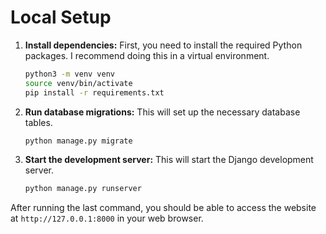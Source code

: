 # Local Setup

1.  **Install dependencies:**
    First, you need to install the required Python packages. I recommend doing this in a virtual environment.

    ```bash
    python3 -m venv venv
    source venv/bin/activate
    pip install -r requirements.txt
    ```

2.  **Run database migrations:**
    This will set up the necessary database tables.

    ```bash
    python manage.py migrate
    ```

3.  **Start the development server:**
    This will start the Django development server.

    ```bash
    python manage.py runserver
    ```

After running the last command, you should be able to access the website at `http://127.0.0.1:8000` in your web browser.
